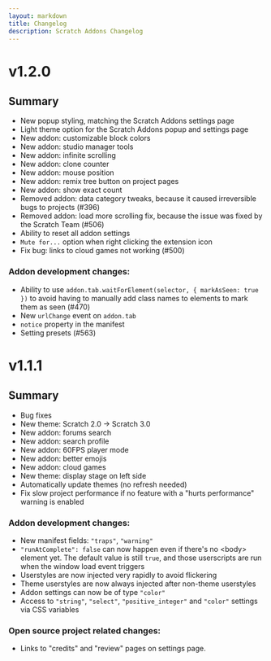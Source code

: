 ```yaml
---
layout: markdown
title: Changelog
description: Scratch Addons Changelog
---
```


# v1.2.0
##  Summary

- New popup styling, matching the Scratch Addons settings page
- Light theme option for the Scratch Addons popup and settings page
- New addon: customizable block colors
- New addon: studio manager tools
- New addon: infinite scrolling
- New addon: clone counter
- New addon: mouse position
- New addon: remix tree button on project pages
- New addon: show exact count
- Removed addon: data category tweaks, because it caused irreversible bugs to projects (#396)
- Removed addon: load more scrolling fix, because the issue was fixed by the Scratch Team (#506)
- Ability to reset all addon settings
- `Mute for...` option when right clicking the extension icon
- Fix bug: links to cloud games not working (#500) 


### Addon development changes:
- Ability to use `addon.tab.waitForElement(selector, { markAsSeen: true })` to avoid having to manually add class names to elements to mark them as seen (#470)
- New `urlChange` event on `addon.tab`
- `notice` property in the manifest
- Setting presets (#563)

# v1.1.1
## Summary

- Bug fixes
- New theme: Scratch 2.0 → Scratch 3.0
- New addon: forums search
- New addon: search profile
- New addon: 60FPS player mode
- New addon: better emojis
- New addon: cloud games
- New theme: display stage on left side
- Automatically update themes (no refresh needed)
- Fix slow project performance if no feature with a "hurts performance" warning is enabled

### Addon development changes:
- New manifest fields: `"traps"`, `"warning"`
- `"runAtComplete": false` can now happen even if there's no \<body> element yet. The default value is still `true`, and those userscripts are run when the window load event triggers
- Userstyles are now injected very rapidly to avoid flickering
- Theme userstyles are now always injected after non-theme userstyles
- Addon settings can now be of type `"color"`
- Access to `"string"`, `"select"`, `"positive_integer"` and `"color"` settings via CSS variables

### Open source project related changes:
- Links to "credits" and "review" pages on settings page.
